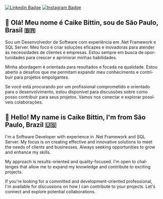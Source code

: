 [![Linkedin Badge](https://img.shields.io/badge/-LinkedIn-blue?style=for-the-badge&logo=Linkedin&logoColor=white&link=[https://www.linkedin.com/in/caikebittin/)](https://www.linkedin.com/in/caike-bittin/)
[![Instagram Badge](https://img.shields.io/badge/-Instagram-C13584?style=for-the-badge&labelColor=C13584&logo=instagram&logoColor=white&link=https://www.instagram.com/caikebittin/)](https://www.instagram.com/caikebittin/)
<body>
<div lang="pt-br">
<h2>👋 Olá! Meu nome é Caike Bittin, sou de São Paulo, Brasil 🇧🇷</h2>
<p>Sou um Desenvolvedor de Software com experiência em .Net Framework e SQL Server. Meu foco é criar soluções eficazes e inovadoras para atender às necessidades de clientes e empresas. Estou sempre em busca de oportunidades para crescer e aprimorar minhas habilidades.</p>
<p>Minha abordagem é orientada para resultados e focada na qualidade. Estou aberto a desafios que me permitam expandir meu conhecimento e contribuir para projetos empolgantes.</p>
<p>Se você está procurando por um profissional comprometido e orientado para o desenvolvimento, estou disponível para discussões sobre como posso contribuir para seus projetos. Vamos nos conectar e explorar possíveis colaborações.</p>
</div>
<div lang="en">
<h2>👋 Hello! My name is Caike Bittin, I'm from São Paulo, Brazil 🇺🇸</h2>
<p>I'm a Software Developer with experience in .Net Framework and SQL Server. My focus is on creating effective and innovative solutions to meet the needs of clients and businesses. Always seeking opportunities to grow and enhance my skills.</p>
<p>My approach is results-oriented and quality-focused. I'm open to challenges that allow me to expand my knowledge and contribute to exciting projects.</p>
<p>If you're looking for a committed and development-oriented professional, I'm available for discussions on how I can contribute to your projects. Let's connect and explore potential collaborations.</p>
</div>
</div>
</body>

